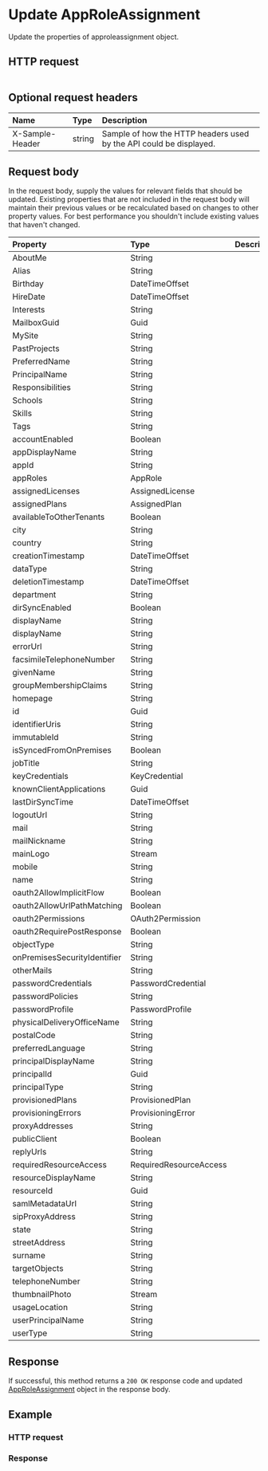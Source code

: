 # Update AppRoleAssignment

Update the properties of approleassignment object.
## HTTP request
```http

```

## Optional request headers
| Name       | Type | Description|
|:-----------|:------|:----------|
| X-Sample-Header  | string  | Sample of how the HTTP headers used by the API could be displayed.|

## Request body
In the request body, supply the values for relevant fields that should be updated. Existing properties that are not included in the request body will maintain their previous values or be recalculated based on changes to other property values. For best performance you shouldn't include existing values that haven't changed.

| Property	   | Type	|Description|
|:---------------|:--------|:----------|
|AboutMe|String||
|Alias|String||
|Birthday|DateTimeOffset||
|HireDate|DateTimeOffset||
|Interests|String||
|MailboxGuid|Guid||
|MySite|String||
|PastProjects|String||
|PreferredName|String||
|PrincipalName|String||
|Responsibilities|String||
|Schools|String||
|Skills|String||
|Tags|String||
|accountEnabled|Boolean||
|appDisplayName|String||
|appId|String||
|appRoles|AppRole||
|assignedLicenses|AssignedLicense||
|assignedPlans|AssignedPlan||
|availableToOtherTenants|Boolean||
|city|String||
|country|String||
|creationTimestamp|DateTimeOffset||
|dataType|String||
|deletionTimestamp|DateTimeOffset||
|department|String||
|dirSyncEnabled|Boolean||
|displayName|String||
|displayName|String||
|errorUrl|String||
|facsimileTelephoneNumber|String||
|givenName|String||
|groupMembershipClaims|String||
|homepage|String||
|id|Guid||
|identifierUris|String||
|immutableId|String||
|isSyncedFromOnPremises|Boolean||
|jobTitle|String||
|keyCredentials|KeyCredential||
|knownClientApplications|Guid||
|lastDirSyncTime|DateTimeOffset||
|logoutUrl|String||
|mail|String||
|mailNickname|String||
|mainLogo|Stream||
|mobile|String||
|name|String||
|oauth2AllowImplicitFlow|Boolean||
|oauth2AllowUrlPathMatching|Boolean||
|oauth2Permissions|OAuth2Permission||
|oauth2RequirePostResponse|Boolean||
|objectType|String||
|onPremisesSecurityIdentifier|String||
|otherMails|String||
|passwordCredentials|PasswordCredential||
|passwordPolicies|String||
|passwordProfile|PasswordProfile||
|physicalDeliveryOfficeName|String||
|postalCode|String||
|preferredLanguage|String||
|principalDisplayName|String||
|principalId|Guid||
|principalType|String||
|provisionedPlans|ProvisionedPlan||
|provisioningErrors|ProvisioningError||
|proxyAddresses|String||
|publicClient|Boolean||
|replyUrls|String||
|requiredResourceAccess|RequiredResourceAccess||
|resourceDisplayName|String||
|resourceId|Guid||
|samlMetadataUrl|String||
|sipProxyAddress|String||
|state|String||
|streetAddress|String||
|surname|String||
|targetObjects|String||
|telephoneNumber|String||
|thumbnailPhoto|Stream||
|usageLocation|String||
|userPrincipalName|String||
|userType|String||

## Response
If successful, this method returns a `200 OK` response code and updated [AppRoleAssignment](../resources/approleassignment.md) object in the response body.
## Example
### HTTP request
### Response
